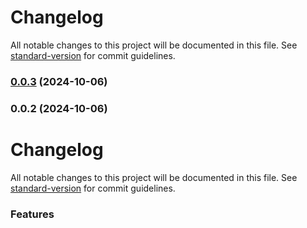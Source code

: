 # Changelog

All notable changes to this project will be documented in this file. See [standard-version](https://github.com/conventional-changelog/standard-version) for commit guidelines.

### [0.0.3](https://github.com/1kvsn/ui/compare/v0.0.2...v0.0.3) (2024-10-06)

### 0.0.2 (2024-10-06)

# Changelog

All notable changes to this project will be documented in this file. See [standard-version](https://github.com/conventional-changelog/standard-version) for commit guidelines.

### Features
